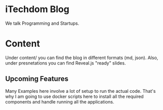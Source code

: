 # iTechdom Blog
We talk Programming and Startups.

# Content
Under content/ you can find the blog in different formats (md, json). Also, under presnetations you can find Reveal.js "ready" slides.

## Upcoming Features
Many Examples here involve a lot of setup to run the actual code. That's why I am going to use docker scripts here to install all the required components and handle running all the applications.


